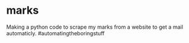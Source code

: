 # marks
Making a python code to scrape my marks from a website to get a mail automaticly. #automatingtheboringstuff
